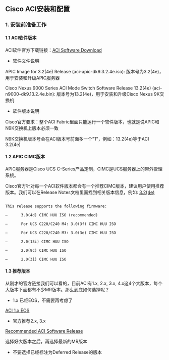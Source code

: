 ## Cisco ACI安装和配置
### 1. 安装前准备工作
#### 1.1 ACI软件版本
ACI软件官方下载链接：[ACI Software Download](https://software.cisco.com/download/home/285968390/type)

+ 软件文件说明

APIC Image for 3.2(4e) Release (aci-apic-dk9.3.2.4e.iso): 版本号为3.2(4e)，用于安装和升级APIC服务器

Cisco Nexus 9000 Series ACI Mode Switch Software Release 13.2(4e) (aci-n9000-dk9.13.2.4e.bin): 版本号为13.2(4e)，用于安装和升级Cisco Nexus 9K交换机

+ 软件版本说明

Cisco官方要求：整个ACI Fabric里面只能运行一个软件版本，也就是说APIC和N9K交换机上版本必须一致

N9K交换机版本号会在ACI版本号前面多一个"1"，例如：13.2(4e)等于ACI 3.2(4e)

#### 1.2 APIC CIMC版本
APIC服务器是Cisco UCS C-Series产品定制，CIMC是UCS服务器上的带外管理系统。

Cisco官方针对每一个ACI软件版本都会有一个推荐CIMC版本，建议用户使用推荐版本。我们可以在Release Notes文档里面找到相关版本信息，例如: [3.2(4e)](https://www.cisco.com/c/en/us/td/docs/switches/datacenter/aci/apic/sw/3-x/release_notes/Cisco-APIC-Release-Notes-324.html)

```

This release supports the following firmware:

—      3.0(4d) CIMC HUU ISO (recommended)

—      For UCS C220/C240 M4: 3.0(3f) CIMC HUU ISO

—      For UCS C220/C240 M3: 3.0(3e) CIMC HUU ISO

—      2.0(13i) CIMC HUU ISO

—      2.0(9c) CIMC HUU ISO

—      2.0(3i) CIMC HUU ISO

```

#### 1.3 推荐版本

从刚才的官方链接我们可以看的，目前ACI有1.x, 2.x, 3.x, 4.x这4个大版本，每个大版本下面都有不少MR版本。那么到底如何选择呢？

+ 1.x 已经EOS，不需要再考虑了

[ACI 1.x EOS](https://www.cisco.com/c/en/us/products/collateral/cloud-systems-management/application-policy-infrastructure-controller-apic/eos-eol-notice-c51-740340.html)

+ 官方推荐2.x, 3.x

[Recommended ACI Software Release](https://www.cisco.com/c/en/us/td/docs/switches/datacenter/aci/apic/sw/recommended-release/b_Recommended_Cisco_ACI_Releases.html)

选择好大版本之后，再选择最新的MR版本

+ 不要选择已经标注为Deferred Release的版本




